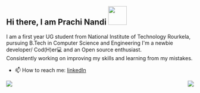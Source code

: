 
 <h2> Hi there, I am Prachi Nandi </a> <img src="https://media.giphy.com/media/ujrj9aoOdNvXO/giphy.gif" width="50"></h2>

  <p> I am a first year UG student from National Institute of Technology Rourkela, pursuing B.Tech in Computer Science and Engineering
  I'm a newbie developer/ Cod(H)er💻  and an  Open source enthusiast.
 <br> Consistently working on improving my skills and learning from my mistakes.</p>
 
 - 📫 How to reach me: [linkedIn](https://www.linkedin.com/in/prachi-nandi-461641198/)
<img src="https://github-readme-stats.vercel.app/api?username=prachi237&show_icons=true&count_private=true&theme=radical ">     
<img align="right" src="https://github-readme-stats.vercel.app/api/top-langs/?username=prachi237&theme=dark&hide_langs_below=1" />



